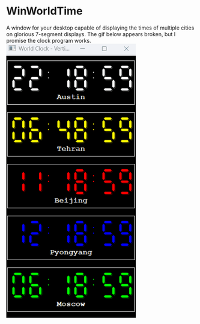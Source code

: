 # WinWorldTime
A window for your desktop capable of displaying the times of multiple cities on glorious 7-segment displays.
The gif below appears broken, but I promise the clock program works.
![screenshot](https://github.com/thermionik/WinWorldTime/blob/main/clock.gif)
